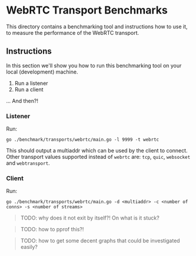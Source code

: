 # WebRTC Transport Benchmarks

This directory contains a benchmarking tool and instructions how to use it,
to measure the performance of the WebRTC transport.

## Instructions

In this section we'll show you how to run this benchmarking tool on your local (development) machine.

1. Run a listener
2. Run a client

... And then?!

### Listener

Run:

```
go ./benchmark/transports/webrtc/main.go -l 9999 -t webrtc
```

This should output a multiaddr which can be used by the client to connect.
Other transport values supported instead of `webrtc` are: `tcp`, `quic`, `websocket` and `webtransport`.

### Client

Run:

```
go ./benchmark/transports/webrtc/main.go -d <multiaddr> -c <number of conns> -s <number of streams>
```

> TODO: why does it not exit by itself?! On what is it stuck?

> TODO: how to pprof this?!

> TODO: how to get some decent graphs that could be investigated easily?
